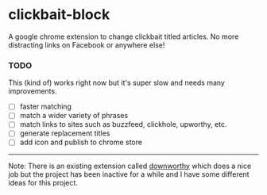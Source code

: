 # clickbait-block

A google chrome extension to change clickbait titled articles. No more distracting links on Facebook or anywhere else!

### TODO

This (kind of) works right now but it's super slow and needs many improvements.

 - [ ] faster matching
 - [ ] match a wider variety of phrases
 - [ ] match links to sites such as buzzfeed, clickhole, upworthy, etc.
 - [ ] generate replacement titles
 - [ ] add icon and publish to chrome store

---

Note: There is an existing extension called [downworthy](https://github.com/snipe/downworthy) which does a nice job but the project has been inactive for a while and I have some different ideas for this project.
